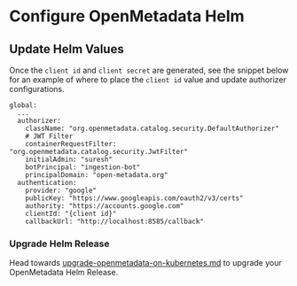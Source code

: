 # Configure OpenMetadata Helm

## Update Helm Values

Once the `client id` and `client secret` are generated, see the snippet below for an example of where to place the `client id` value and update authorizer configurations.

```
global:
  ...
  authorizer:
    className: "org.openmetadata.catalog.security.DefaultAuthorizer"
    # JWT Filter
    containerRequestFilter: "org.openmetadata.catalog.security.JwtFilter"
    initialAdmin: "suresh"
    botPrincipal: "ingestion-bot"
    principalDomain: "open-metadata.org"
  authentication:
    provider: "google"
    publicKey: "https://www.googleapis.com/oauth2/v3/certs"
    authority: "https://accounts.google.com"
    clientId: "{client id}"
    callbackUrl: "http://localhost:8585/callback"
```

### Upgrade Helm Release

Head towards [upgrade-openmetadata-on-kubernetes.md](../../../../upgrade/upgrade-on-kubernetes/upgrade-openmetadata-on-kubernetes.md "mention") to upgrade your OpenMetadata Helm Release.

